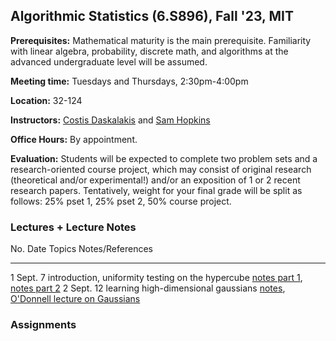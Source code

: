 ## Algorithmic Statistics (6.S896), Fall '23, MIT

**Prerequisites:** Mathematical maturity is the main prerequisite. Familiarity with linear algebra, probability, discrete math, and algorithms at the advanced undergraduate level will be assumed.

**Meeting time:** Tuesdays and Thursdays, 2:30pm-4:00pm

**Location:** 32-124

**Instructors:** [Costis Daskalakis](http://people.csail.mit.edu/costis/) and [Sam Hopkins](../../index.html)

**Office Hours:** By appointment.

**Evaluation:** Students will be expected to complete two problem sets and a research-oriented course project, which may consist of original research (theoretical and/or experimental!) and/or an exposition of 1 or 2 recent research papers. Tentatively, weight for your final grade will be split as follows: 25% pset 1, 25% pset 2, 50% course project.


### Lectures + Lecture Notes

No.              Date       Topics                                                            Notes/References
-----------      ----       ------                                                            ----------------
1                Sept. 7    introduction, uniformity testing on the hypercube                 [notes part 1](https://www.dropbox.com/scl/fi/sp52o6sc4upezz1ar3mee/Lecture-1-Intro-Uniformity-Testing.pdf?rlkey=n8r4mc9lk344jgvlz96vwqqwg&dl=0), [notes part 2](./lec1-sam.html)
2                Sept. 12   learning high-dimensional gaussians                               [notes](https://www.dropbox.com/scl/fi/6plxi4ty005coecythb1f/Lecture-2-Learning-a-Gaussian.pdf?rlkey=bysoymffjgws5e2au1l32d3wg&dl=0), [O'Donnell lecture on Gaussians](https://www.youtube.com/watch?v=hRqhf1edVIo)


### Assignments


